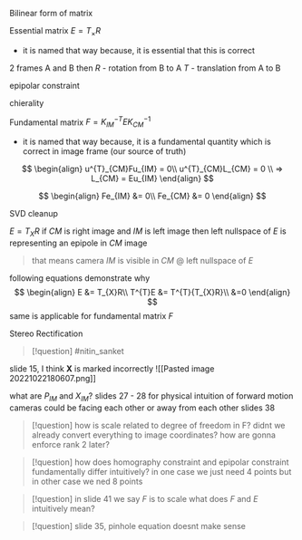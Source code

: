 Bilinear form of matrix

Essential matrix $E = T_{\times}R$
- it is named that way because, it is essential that this is correct

2 frames A and B 
then 
$R$ - rotation from B to A
$T$ - translation from A to B

epipolar constraint 


chierality 

Fundamental matrix $F = K_{IM}^{-T}EK_{CM}^{-1}$
- it is named that way because, it is a fundamental quantity which is correct in image frame (our source of truth)

$$
\begin{align}
u^{T}_{CM}Fu_{IM} = 0\\
u^{T}_{CM}L_{CM} = 0 \\
=> L_{CM} = Eu_{IM}
\end{align}
$$

$$
\begin{align}
Fe_{IM} &= 0\\
Fe_{CM} &= 0
\end{align}
$$


SVD cleanup

$E = T_X R$
if $CM$ is right image and $IM$ is left image
then left nullspace of $E$ is representing an epipole in $CM$ image
> that means camera $IM$ is visible in $CM$ @ left nullspace of $E$

following equations demonstrate why
$$
\begin{align}
E &= T_{X}R\\
T^{T}E &= T^{T}{T_{X}R}\\
&=0
\end{align}
$$
same is applicable for fundamental matrix $F$

Stereo Rectification 

>[!question] 
> #nitin_sanket 

slide 15, I think **X** is marked incorrectly
![[Pasted image 20221022180607.png]]



what are $P_{IM}$ and $X_{IM}$? slides 27 - 28
for physical intuition of forward motion cameras could be facing each other or away from each other slides 38 
>[!question]
> how is scale related to degree of freedom in F? 
> didnt we already convert everything to image coordinates?
> how are gonna enforce rank 2 later?

>[!question]
>how does homography constraint and epipolar constraint fundamentally differ intuitively?
>in one case we just need 4 points but in other case we ned 8 points 

>[!question]
>in slide 41 we say $F$ is to scale
>	what does $F$ and $E$ intuitively mean? 

>[!question]
>slide 35, pinhole equation doesnt make sense 

